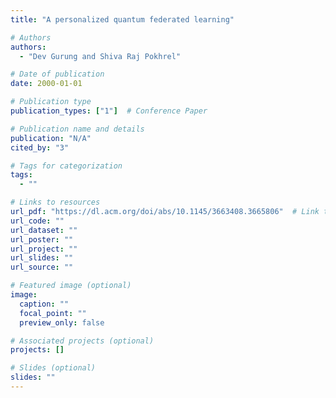 ```yaml
---
title: "A personalized quantum federated learning"

# Authors
authors:
  - "Dev Gurung and Shiva Raj Pokhrel"

# Date of publication
date: 2000-01-01

# Publication type
publication_types: ["1"]  # Conference Paper

# Publication name and details
publication: "N/A"
cited_by: "3"

# Tags for categorization
tags:
  - ""

# Links to resources
url_pdf: "https://dl.acm.org/doi/abs/10.1145/3663408.3665806"  # Link to the resource
url_code: ""
url_dataset: ""
url_poster: ""
url_project: ""
url_slides: ""
url_source: ""

# Featured image (optional)
image:
  caption: ""
  focal_point: ""
  preview_only: false

# Associated projects (optional)
projects: []

# Slides (optional)
slides: ""
---
```

